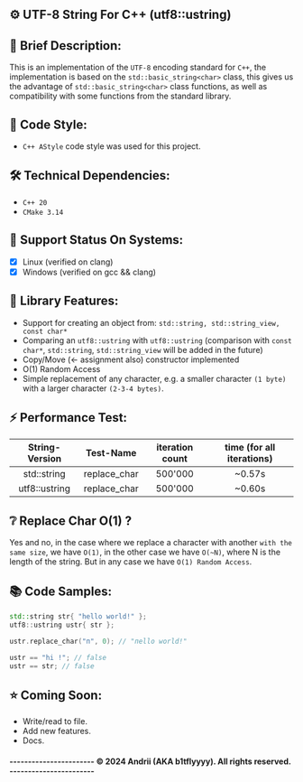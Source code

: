 ## ⚙️ UTF-8 String For C++ (utf8::ustring)

## 📜 Brief Description:
This is an implementation of the `UTF-8` encoding standard for `C++`, the implementation is based on the `std::basic_string<char>` class, this gives us the advantage of `std::basic_string<char>` class functions, as well as compatibility with some functions from the standard library.

## 📝 Code Style:
- `C++ AStyle` code style was used for this project.

## 🛠 Technical Dependencies:
- `C++ 20`
- `CMake 3.14`

## 🔗 Support Status On Systems:
- [X] Linux (verified on clang)
- [X] Windows (verified on gcc && clang)

## 💫 Library Features:
- Support for creating an object from: `std::string, std::string_view, const char*`
- Comparing an `utf8::ustring` with `utf8::ustring` (comparison with `const char*`, `std::string`, `std::string_view` will be added in the future)
- Copy/Move (<- assignment also) constructor implemented 
- O(1) Random Access
- Simple replacement of any character, e.g. a smaller character `(1 byte)` with a larger character `(2-3-4 bytes)`.

## ⚡️ Performance Test:
| String-Version |        Test-Name        | iteration count | time (for all iterations) | 
|:--------------:|:-----------------------:|:---------------:|:-------------------------:|
|  std::string   |      replace_char       |     500'000     |          ~0.57s           |                          
| utf8::ustring  |      replace_char       |     500'000     |          ~0.60s           |

## ❔ Replace Char O(1) ?
Yes and no, in the case where we replace a character with another `with the same size`, we have `O(1)`, in the other case we have `O(~N)`, where N is the length of the string.
But in any case we have `O(1) Random Access`.

## 📚 Code Samples:
```cpp
std::string str{ "hello world!" };
utf8::ustring ustr{ str };

ustr.replace_char("п", 0); // "пello world!"

ustr == "hi !"; // false
ustr == str; // false
```

## ⭐️ Coming Soon:
- Write/read to file.
- Add new features.
- Docs.

#### ----------------------- © 2024 Andrii (AKA b1tflyyyy). All rights reserved. -----------------------
